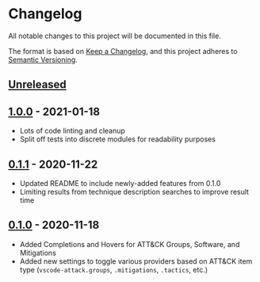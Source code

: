 # Changelog

All notable changes to this project will be documented in this file.

The format is based on [Keep a Changelog](https://keepachangelog.com/en/1.0.0/),
and this project adheres to [Semantic Versioning](https://semver.org/spec/v2.0.0.html).

## [Unreleased]

## [1.0.0] - 2021-01-18

- Lots of code linting and cleanup
- Split off tests into discrete modules for readability purposes

## [0.1.1] - 2020-11-22

- Updated README to include newly-added features from 0.1.0
- Limiting results from technique description searches to improve result time

## [0.1.0] - 2020-11-18

- Added Completions and Hovers for ATT&CK Groups, Software, and Mitigations
- Added new settings to toggle various providers based on ATT&CK item type (`vscode-attack.groups`, `.mitigations`, `.tactics`, etc.)

[Unreleased]: https://github.com/redcanaryco/vscode-attack/compare/v1.0.0...HEAD
[1.0.0]: https://github.com/redcanaryco/vscode-attack/compare/v0.1.1...v1.0.0
[0.1.1]: https://github.com/redcanaryco/vscode-attack/compare/v0.1.0...v0.1.1
[0.1.0]: https://github.com/redcanaryco/vscode-attack/commit/0e439fa94b7f762462d6144b5e4445f9dfbf175a
